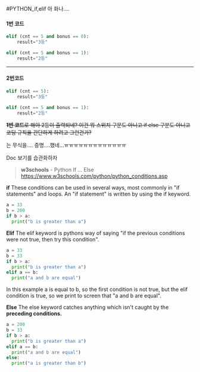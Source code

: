 #PYTHON_if,elif
아 화나....

#### 1번 코드
``` python
elif (cnt == 5 and bonus == 0):
    result="3등"

elif (cnt == 5 and bonus == 1):
    result="2등"
```
---

#### 2번코드
``` python
elif (cnt == 5):
    result="3등"

elif (cnt == 5 and bonus == 1):
    result="2등"
```

~~**1번 코드**로 해야 2등이 출력되네?
이건 뭐 스위치 구문도 아니고 if else 구분도 아니고
코딩 규칙을 간단하게 하려고 그런건가?~~

는 무식을.... 증명....했네...ㅠㅠㅠㅠㅠㅠㅠㅠㅠㅠㅠㅠㅠ

Doc 보기를 습관화하자

> **w3schools** - Python If ... Else 
> <https://www.w3schools.com/python/python_conditions.asp>

**if**
These conditions can be used in several ways, most commonly in "if statements" and loops.
An "if statement" is written by using the if keyword.

``` python
a = 33
b = 200
if b > a:
  print("b is greater than a")
```

**Elif**
The elif keyword is pythons way of saying "if the previous conditions were not true, then try this condition".

``` python
a = 33
b = 33
if b > a:
  print("b is greater than a")
elif a == b:
  print("a and b are equal")
```
In this example a is equal to b, so the first condition is not true, but the elif condition is true, so we print to screen that "a and b are equal".


**Else**
The else keyword catches anything which isn't caught by the **preceding conditions.**

``` python
a = 200
b = 33
if b > a:
  print("b is greater than a")
elif a == b:
  print("a and b are equal")
else:
  print("a is greater than b")
```
  
